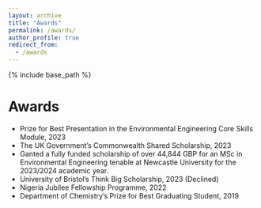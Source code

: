 ```yaml
---
layout: archive
title: "Awards"
permalink: /awards/
author_profile: true
redirect_from:
  - /awards
---
```


{% include base_path %}

Awards
======
*   Prize for Best Presentation in the Environmental Engineering Core Skills Module, 2023
*   The UK Government’s Commonwealth Shared Scholarship, 2023
*   Ganted a fully funded scholarship of over 44,844 GBP for an MSc in Environmental Engineering tenable at Newcastle University for the 2023/2024   academic year.
*   University of Bristol’s Think Big Scholarship, 2023 (Declined)
*   Nigeria Jubilee Fellowship Programme, 2022
*   Department of Chemistry’s Prize for Best Graduating Student, 2019
